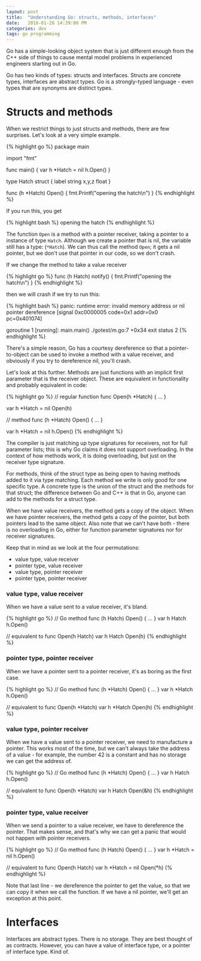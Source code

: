 ```yaml
---
layout: post
title:  "Understanding Go: structs, methods, interfaces"
date:   2016-01-28 14:39:00 PM
categories: dev
tags: go programming
---
```


Go has a simple-looking object system that is just different enough from the C++ side
of things to cause mental model problems in experienced engineers starting out in Go.

Go has two kinds of types: structs and interfaces. Structs are concrete types, interfaces
are abstract types. Go is a strongly-typed language - even types that are synonyms are
distinct types.

# Structs and methods

When we restrict things to just structs and methods, there are few surprises. Let's look at a very simple example.

{% highlight go %}
package main

import "fmt"

func main() {
  var h *Hatch = nil
  h.Open()
}

type Hatch struct {
  label string
  x,y,z float
}

func (h *Hatch) Open() {
  fmt.Printf("opening the hatch\n")
}
{% endhighlight %}

If you run this, you get

{% highlight bash %}
opening the hatch
{% endhighlight %}

The function ```Open``` is a method with a pointer receiver, taking a pointer
to a instance of type ```Hatch```. Although we create a pointer that is
nil, the variable still has a type: (```*Hatch```). We can thus call the method
```Open```; it gets a nil pointer, but we don't use that pointer in our code,
so we don't crash.

If we change the method to take a value receiver

{% highlight go %}
func (h Hatch) notify() {
    fmt.Printf("opening the hatch\n")
}
{% endhighlight %}

then we will crash if we try to run this:

{% highlight bash %}
panic: runtime error: invalid memory address or nil pointer dereference
[signal 0xc0000005 code=0x1 addr=0x0 pc=0x401074]

goroutine 1 [running]:
main.main()
        ./gotest/m.go:7 +0x34
exit status 2
{% endhighlight %}

There's a simple reason, Go has a
courtesy dereference so that a pointer-to-object can be used to invoke
a method with a value receiver, and obviously if you try to dereference
nil, you'll crash.

Let's look at this further. Methods are just functions with an implicit
first parameter that is the receiver object. These are equivalent in functionality and
probably equivalent in code:

{% highlight go %}
// regular function
func Open(h *Hatch) { ... }

var h *Hatch = nil
Open(h)

// method
func (h *Hatch) Open() { ... }

var h *Hatch = nil
h.Open()
{% endhighlight %}

The compiler is just matching up type signatures for receivers, not for full parameter
lists; this is why Go claims it does not support overloading. In the context of how
methods work, it is doing overloading, but just on the receiver type signature.

For methods, think of the struct type as being open to
having methods added to it via type matching. Each method we write is only good for one
specific type. A concrete type is the union of the struct
and the methods for that struct; the difference between Go and C++ is that in Go, anyone
can add to the methods for a struct type.

When we have value receivers, the method gets a copy of the object. When we have pointer
receivers, the method gets a copy of the pointer, but both pointers lead to the same object.
Also note that we can't have both - there is no overloading in Go, either for function
parameter signatures nor for receiver signatures.

Keep that in mind as we look at the four permutations:

- value type, value receiver
- pointer type, value receiver
- value type, pointer receiver
- pointer type, pointer receiver

### value type, value receiver

When we have a value sent to a value receiver, it's bland.

{% highlight go %}
// Go method
func (h Hatch) Open() { ... }
var h Hatch
h.Open()

// equivalent to
func Open(h Hatch)
var h Hatch
Open(h)
{% endhighlight %}

### pointer type, pointer receiver

When we have a pointer sent to a pointer receiver, it's as boring as the first case.

{% highlight go %}
// Go method
func (h *Hatch) Open() { ... }
var h *Hatch
h.Open()

// equivalent to
func Open(h *Hatch)
var h *Hatch
Open(h)
{% endhighlight %}

### value type, pointer receiver

When we have a value sent to a pointer receiver, we need to manufacture a pointer. This
works most of the time, but we can't always take the address of a value - for example,
the number 42 is a constant and has no storage we can get the address of.

{% highlight go %}
// Go method
func (h *Hatch) Open() { ... }
var h Hatch
h.Open()

// equivalent to
func Open(h *Hatch)
var h Hatch
Open(&h)
{% endhighlight %}

### pointer type, value receiver

When we send a pointer to a value receiver, we have to dereference the pointer.
That makes sense, and that's why we can get a panic that would not happen with pointer
receivers.

{% highlight go %}
// Go method
func (h Hatch) Open() { ... }
var h *Hatch = nil
h.Open()

// equivalent to
func Open(h Hatch)
var h *Hatch = nil
Open(*h)
{% endhighlight %}

Note that last line - we dereference the pointer to get the value, so that we can copy
it when we call the function. If we have a nil pointer, we'll get an exception at this point.

# Interfaces

Interfaces are abstract types. There is no storage. They are best thought of as contracts. However,
you can have a value of interface type, or a pointer of interface type. Kind of.

